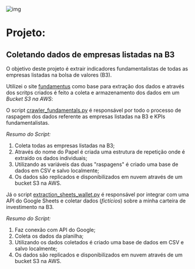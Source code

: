 ![img](https://raw.githubusercontent.com/arthurtavari/portfolio_data_science/master/img/layout.jpg)
# Projeto:
## Coletando dados de empresas listadas na B3
O objetivo deste projeto é extrair indicadores fundamentalistas de todas as empresas listadas na bolsa de valores (B3).

Utilizei o site [fundamentus](https://www.fundamentus.com.br/) como base para extração dos dados e através dos scritps criados é feito a coleta e armazenamento dos dados em um *Bucket S3 na AWS*: 

O script [crawler_fundamentals.py](https://github.com/arthurtavari/ETL_crawler_fundamentalistas_B3/blob/main/crawler_fundamentals.py) é responsável por todo o processo de raspagem dos dados referente as empresas listadas na B3 e KPIs fundamentalistas. 

*Resumo do Script:*
1. Coleta todas as empresas listadas na B3; 
2. Através do nome do Papel é criada uma estrutura de repetição onde é extraído os dados individuais;
3. Utilizando as variáveis das duas "raspagens" é criado uma base de dados em CSV e salvo localmente;
4. Os dados são replicados e disponibilizados em nuvem através de um bucket S3 na AWS.   

Já o script [extraction_sheets_wallet.py](https://github.com/arthurtavari/ETL_crawler_fundamentalistas_B3/blob/main/extraction_sheets_wallet.py) é responsável por integrar com uma API do Google Sheets e coletar  dados (*fictícios*) sobre a minha carteira de investimento na B3. 

*Resumo do Script:*
1. Faz conexão com API do Google;
2. Coleta os dados da planilha; 
3. Utilizando os dados coletados é criado uma base de dados em CSV e salvo localmente;
4. Os dados são replicados e disponibilizados em nuvem através de um bucket S3 na AWS. 